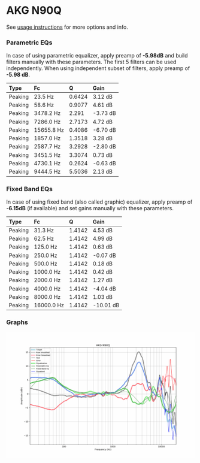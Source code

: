 # AKG N90Q
See [usage instructions](https://github.com/jaakkopasanen/AutoEq#usage) for more options and info.

### Parametric EQs
In case of using parametric equalizer, apply preamp of **-5.98dB** and build filters manually
with these parameters. The first 5 filters can be used independently.
When using independent subset of filters, apply preamp of **-5.98 dB**.

| Type    | Fc         |      Q | Gain     |
|:--------|:-----------|:-------|:---------|
| Peaking | 23.5 Hz    | 0.6424 | 3.12 dB  |
| Peaking | 58.6 Hz    | 0.9077 | 4.61 dB  |
| Peaking | 3478.2 Hz  | 2.291  | -3.73 dB |
| Peaking | 7286.0 Hz  | 2.7173 | 4.72 dB  |
| Peaking | 15655.8 Hz | 0.4086 | -6.70 dB |
| Peaking | 1857.0 Hz  | 1.3518 | 3.28 dB  |
| Peaking | 2587.7 Hz  | 3.2928 | -2.80 dB |
| Peaking | 3451.5 Hz  | 3.3074 | 0.73 dB  |
| Peaking | 4730.1 Hz  | 0.2624 | -0.63 dB |
| Peaking | 9444.5 Hz  | 5.5036 | 2.13 dB  |

### Fixed Band EQs
In case of using fixed band (also called graphic) equalizer, apply preamp of **-6.15dB**
(if available) and set gains manually with these parameters.

| Type    | Fc         |      Q | Gain      |
|:--------|:-----------|:-------|:----------|
| Peaking | 31.3 Hz    | 1.4142 | 4.53 dB   |
| Peaking | 62.5 Hz    | 1.4142 | 4.99 dB   |
| Peaking | 125.0 Hz   | 1.4142 | 0.63 dB   |
| Peaking | 250.0 Hz   | 1.4142 | -0.07 dB  |
| Peaking | 500.0 Hz   | 1.4142 | 0.18 dB   |
| Peaking | 1000.0 Hz  | 1.4142 | 0.42 dB   |
| Peaking | 2000.0 Hz  | 1.4142 | 1.27 dB   |
| Peaking | 4000.0 Hz  | 1.4142 | -4.04 dB  |
| Peaking | 8000.0 Hz  | 1.4142 | 1.03 dB   |
| Peaking | 16000.0 Hz | 1.4142 | -10.01 dB |

### Graphs
![](./AKG%20N90Q.png)